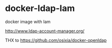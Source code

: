 # docker-ldap-lam
docker image with lam

http://www.ldap-account-manager.org/

THX to https://github.com/osixia/docker-openldap
